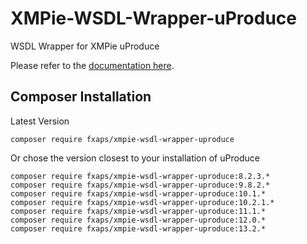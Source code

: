 # XMPie-WSDL-Wrapper-uProduce

WSDL Wrapper for XMPie uProduce

Please refer to the [documentation here](https://github.com/fxaps/XMPie-WSDL-Wrapper-Documentation).

## Composer Installation

Latest Version

```
composer require fxaps/xmpie-wsdl-wrapper-uproduce
```

Or chose the version closest to your installation of uProduce

```
composer require fxaps/xmpie-wsdl-wrapper-uproduce:8.2.3.*
composer require fxaps/xmpie-wsdl-wrapper-uproduce:9.8.2.*
composer require fxaps/xmpie-wsdl-wrapper-uproduce:10.1.*
composer require fxaps/xmpie-wsdl-wrapper-uproduce:10.2.1.*
composer require fxaps/xmpie-wsdl-wrapper-uproduce:11.1.*
composer require fxaps/xmpie-wsdl-wrapper-uproduce:12.0.*
composer require fxaps/xmpie-wsdl-wrapper-uproduce:13.2.*
```
